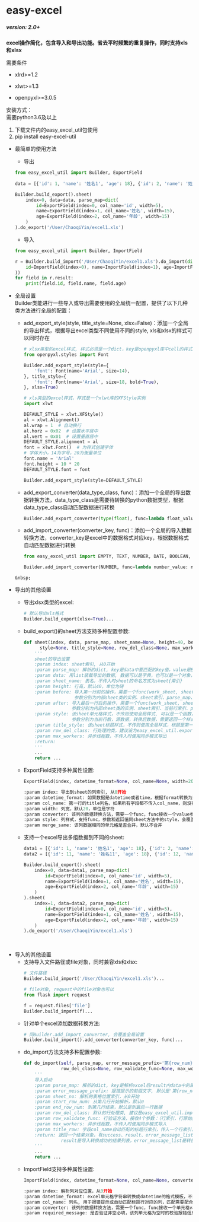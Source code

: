 # easy-excel  
##### version: 2.0+

**excel操作简化，包含导入和导出功能。省去平时频繁的重复操作，同时支持xls和xlsx**  

需要条件

- xlrd>=1.2

- xlwt>=1.3

- openpyxl>=3.0.5

安装方式：  
需要python3.6及以上

1. 下载文件内的easy_excel_util包使用
2. pip install easy-excel-util

+ 最简单的使用方法

    + 导出

    ```python
    from easy_excel_util import Builder, ExportField
      
    data = [{'id': 1, 'name': '姓名1', 'age': 18}, {'id': 2, 'name': '姓名2', 'age': 20}]
    
    Builder.build_export().sheet(
        index=0, data=data, parse_map=dict(
            id=ExportField(index=0, col_name='id', width=5), 
            name=ExportField(index=1, col_name='姓名', width=15), 
            age=ExportField(index=2, col_name='年龄', width=15)
        )
    ).do_export('/User/ChaoqiYin/excel1.xls')
    ```

    + 导入

    ```python
    from easy_excel_util import Builder, ImportField
    
    r = Builder.build_import('/User/ChaoqiYin/excel1.xls').do_import(dict(
        id=ImportField(index=0), name=ImportField(index=1), age=ImportField(index=2)
    ))
    for field in r.result:
        print(field.id, field.name, field.age)
    ```

+ 全局设置  
    Builder类能进行一些导入或导出需要使用的全局统一配置，提供了以下几种类方法进行全局的配置：  
    
    * add_export_style(style, title_style=None, xlsx=False)：添加一个全局的导出样式，根据导出excel类型不同使用不同的style, xls和xlsx的样式可以同时存在    
        ```python
        # xlsx类型的excel样式, 样式必须是一个dict，key是openpyxl库中cell的样式对应的属性名，value是对应的属性值
        from openpyxl.styles import Font
        
        Builder.add_export_style(style={
            'font': Font(name='Arial', size=14),
        }, title_style={
            'font': Font(name='Arial', size=18, bold=True),
        }, xlsx=True)
        
        # xls类型的excel样式，样式是一个xlwt库的XFStyle实例
        import xlwt
        
        DEFAULT_STYLE = xlwt.XFStyle()
        al = xlwt.Alignment()
        al.wrap = 1  # 自动换行
        al.horz = 0x02  # 设置水平居中
        al.vert = 0x01  # 设置垂直居中
        DEFAULT_STYLE.alignment = al
        font = xlwt.Font()  # 为样式创建字体
        # 字体大小，14为字号，20为衡量单位
        font.name = 'Arial'
        font.height = 10 * 20
        DEFAULT_STYLE.font = font
        
        Builder.add_export_style(style=DEFAULT_STYLE)
        ```
    * add_export_converter(data_type_class, func)：添加一个全局的导出数据转换方法，data_type_class是需要待转换的python数据类型，根据data_type_class自动匹配数据进行转换  
        ```python
        Builder.add_export_converter(type(float), func=lambda float_value: float_value + 1)  # func接收一个value参数，返回转换后的值
        ```
    * add_import_converter(converter_key, func)：添加一个全局的导入数据转换方法，converter_key是excel中的数据格式对应key，根据数据格式自动匹配数据进行转换  
        ```python
        from easy_excel_util import EMPTY, TEXT, NUMBER, DATE, BOOLEAN, ERROR, BLANK
        
        Builder.add_import_converter(NUMBER, func=lambda number_value: number_value + 1)  # func接收一个value参数，返回转换后的值
    ```
    &nbsp;
    
+ 导出的其他设置  
    * 导出xlsx类型的excel:   
        ```python
        # 默认导出xls格式
        Builder.build_export(xlsx=True)...
        ```
    * build_export()的sheet方法支持多种配置参数:  
        ```python
        def sheet(index, data, parse_map, sheet_name=None, height=40, before=None, after=None,
              style=None, title_style=None, row_del_class=None, max_workers=None):
            '''
            sheet的导出设置
            :param index: sheet索引, 从0开始
            :param parse_map: 解析的dict, key是data中要匹配的key值，value是ExportField类的实例
            :param data: 用list装载导出的数据, 数据可以是字典，也可以是一个对象，只要对象有对应的属性
            :param sheet_name: 表名，不传入时sheet的命名方式为sheet{索引}
            :param height: 行高，默认40，单位为磅
            :param before: 导入第一行前的操作，需要一个func(work_sheet, sheet_no, parse_map, row_del_class)
                           参数分别为内部sheet类的实例、sheet索引、parse_map、行处理类，需要返回一个后续操作进行的起始行索引
            :param after: 导入最后一行后的操作，需要一个func(work_sheet, sheet_no, row_num, parse_map, row_del_class)
                          参数分别为内部sheet类的实例、sheet索引、当前行索引、parse_map、行处理类
            :param style: 该sheet单元格样式，不传则使用全局样式, 可以是一个函数，func(row_num, data, value)
                          参数分别为当前行数，源数据，转换后数据，需要返回一个样式
            :param title_style: 该sheet标题样式，不传则使用全局样式，标题是第一行
            :param row_del_class: 行处理的类，建议设为easy_excel_util.export_pack.export_row.ExportRow的子类
            :param max_workers: 异步线程数，不传入时使用同步模式导出
            :return:
            '''
            ...
            return ...
        ```
    * ExportField支持多种属性设置:
        ```python
        ExportField(index, datetime_format=None, col_name=None, width=20, converter=None, style=None, merge_same=False)
        
        :param index: 导出到sheet的列索引, 从0开始
        :param datetime_format: 如果数据是datetime或者time，根据format转换为对应格式的str
        :param col_name: 第一行的title列名，如果所有字段都不传入col_name，则没有title行
        :param width: 列宽，默认20，单位是字符
        :param converter: 该列的数据转换方法，需要一个func，func接收一个value参数，返回转换后的值，会覆盖全局导出转换
        :param style: 列样式，支持func，参数和返回值同sheet方法中的style，会覆盖sheet中设置的style
        :param merge_same: 该列数据相同的单元格是否合并，默认不合并
        ```
    * 支持一个excel导出多组数据到不同的sheet:
        ```python
        data1 = [{'id': 1, 'name': '姓名1', 'age': 18}, {'id': 2, 'name': '姓名2', 'age': 20}]
        data2 = [{'id': 11, 'name': '姓名11', 'age': 18}, {'id': 12, 'name': '姓名12', 'age': 20}]
        
        Builder.build_export().sheet(
            index=0, data=data1, parse_map=dict(
                id=ExportField(index=0, col_name='id', width=5), 
                name=ExportField(index=1, col_name='姓名', width=15), 
                age=ExportField(index=2, col_name='年龄', width=15)
            )
        ).sheet(
            index=1, data=data2, parse_map=dict(
                id=ExportField(index=0, col_name='id', width=5), 
                name=ExportField(index=1, col_name='姓名', width=15), 
                age=ExportField(index=2, col_name='年龄', width=15)
            )
        ).do_export('/User/ChaoqiYin/excel1.xls')
        ```

&nbsp;
+ 导入的其他设置
    * 支持导入文件路径或file对象，同时兼容xls和xlsx:
        ```python
        # 文件路径
        Builder.build_import('/User/ChaoqiYin/excel1.xls')...
        
        # file对象, request中的file对象也可以
        from flask import request
        
        f = request.files['file']
        Builder.build_import(f)...
        ```
    * 针对单个excel添加数据转换方法:
        ```python
        # 同Builder.add_import_converter, 会覆盖全局设置
        Builder.build_import().add_converter(converter_key, func)...
        ```
    * do_import方法支持多种配置参数:
        ```python
        def do_import(self, parse_map, error_message_prefix='第{row_num}行', sheet_no=0, start_row_num=0, end_row_num=None,
                      row_del_class=None, row_validate_func=None, max_workers=None, title_row=None):
            '''
            导入启动
            :param parse_map: 解析的dict, key是解析excel后result内data中的属性值，value是ImportField类的实例
            :param error_message_prefix: 报错提示的前缀文字, 默认是'第{row_num}'
            :param sheet_no: 解析的表格位置索引，从0开始
            :param start_row_num: 从第几行开始解析，默认0
            :param end_row_num: 到第几行结束，默认是到最后一行数据
            :param row_del_class: 默认的行处理类, 建议是easy_excel_util.import_pack.import_row.ImportRow的子类
            :param row_validate_func: 行验证方法，接收4个参数：（行索引，行原始数据，行转换后的数据，parse_map），返回None或一个list，里面是该行的错误消息，会自动拼接上error_message_prefix
            :param max_workers: 异步线程数，不传入时使用同步模式导入
            :param title_row: 字段col_name自动匹配的标题行索引，传入一个行索引，会根据parse_map中field的col_name去匹配该行的单元格，匹配成功时将index覆盖为对应的单元格index，为None时不匹配
            :return: 返回一个结果对象，有success、result、error_message_list三个属性。success表示导入转换过程中是否有不匹配格式等错误，
                      result是导入转换成功的结果列表，error_message_list是转换有错误时的提示信息列表
            '''
            ...
            return ...
        ```
    * ImportField支持多种属性设置:
        ```python
        ImportField(index, datetime_format=None, col_name=None, converter=None, required_message=None)
        
        :param index: 解析列对应位置，从0开始
        :param datetime_format: excel单元格字符串转换成datetime的格式模板，不满足则计入error_message_list，自动拼接上error_message_prefix
        :param col_name: 列名, 用于报错提示或自动匹配标题行对应的列，匹配需要配合do_import的title_row使用
        :param converter: 该列的数据转换方法，需要一个func，func接收一个单元格value参数，返回转换后的值，会覆盖全局导入转换
        :param required_message: 是否验证非空必填，该列单元格为空时的校验报错信息，计入error_message_list，自动拼接上error_message_prefix
        ```